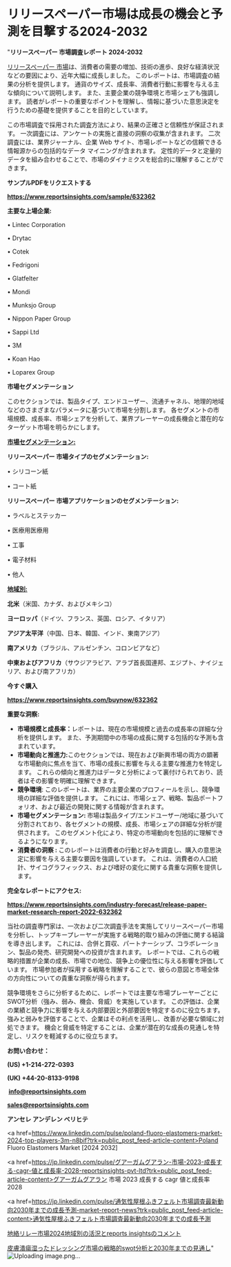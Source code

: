 # リリースペーパー市場は成長の機会と予測を目撃する2024-2032

 "<strong>リリースペーパー 市場調査レポート 2024-2032</strong>

<a href=https://www.reportsinsights.com/sample/632362>リリースペーパー 市場</a>は、消費者の需要の増加、技術の進歩、良好な経済状況などの要因により、近年大幅に成長しました。 このレポートは、市場調査の結果の分析を提供します。 通貨のサイズ、成長率、消費者行動に影響を与える主な傾向について説明します。 また、主要企業の競争環境と市場シェアも強調します。 読者がレポートの重要なポイントを理解し、情報に基づいた意思決定を行うための基礎を提供することを目的としています。

この市場調査で採用された調査方法により、結果の正確さと信頼性が保証されます。 一次調査には、アンケートの実施と直接の洞察の収集が含まれます。 二次調査には、業界ジャーナル、企業 Web サイト、市場レポートなどの信頼できる情報源からの包括的なデータ マイニングが含まれます。 定性的データと定量的データを組み合わせることで、市場のダイナミクスを総合的に理解することができます。

<strong><b>サンプルPDFをリクエストする</b></strong>

<a href=https://www.reportsinsights.com/sample/632362><strong><u>https://www.reportsinsights.com/sample/632362</u></strong></a>

<strong>主要な上場企業:</strong>

• Lintec Corporation

• Drytac

• Cotek

• Fedrigoni

• Glatfelter

• Mondi

• Munksjo Group

• Nippon Paper Group

• Sappi Ltd

• 3M

• Koan Hao

• Loparex Group

<strong>市場セグメンテーション</strong>

このセクションでは、製品タイプ、エンドユーザー、流通チャネル、地理的地域などのさまざまなパラメータに基づいて市場を分割します。 各セグメントの市場規模、成長率、市場シェアを分析して、業界プレーヤーの成長機会と潜在的なターゲット市場を明らかにします。

<strong><u>市場セグメンテーション</u></strong><strong><u>:</u></strong>

<strong>リリースペーパー 市場タイプのセグメンテーション:</strong>

• シリコーン紙

• コート紙

<strong>リリースペーパー 市場アプリケーションのセグメンテーション:</strong>

• ラベルとステッカー

• 医療用医療用

• 工事

• 電子材料

• 他人

<strong><u>地域別</u></strong><strong><u>:</u></strong>

<strong>北米</strong>（米国、カナダ、およびメキシコ）

<strong>ヨーロッパ</strong>（ドイツ、フランス、英国、ロシア、イタリア）

<strong>アジア太平洋</strong>（中国、日本、韓国、インド、東南アジア）

<strong>南アメリカ</strong>（ブラジル、アルゼンチン、コロンビアなど）

<strong>中東およびアフリカ</strong>（サウジアラビア、アラブ首長国連邦、エジプト、ナイジェリア、および南アフリカ）

<strong>今すぐ購入</strong>

<a href=https://www.reportsinsights.com/buynow/632362><strong><u>https://www.reportsinsights.com/buynow/632362</u></strong></a>

<strong>重要な洞察:</strong>
<ul>
  <li><strong>市場規模と成長率：</strong>レポートは、現在の市場規模と過去の成長率の詳細な分析を提供します。 また、予測期間中の市場の成長に関する包括的な予測も含まれています。</li>
  <li><strong>市場動向と推進力:</strong>このセクションでは、現在および新興市場の両方の顕著な市場動向に焦点を当て、市場の成長に影響を与える主要な推進力を特定します。 これらの傾向と推進力はデータと分析によって裏付けられており、読者はその影響を明確に理解できます。</li>
  <li><strong>競争環境</strong>: このレポートは、業界の主要企業のプロフィールを示し、競争環境の詳細な評価を提供します。 これには、市場シェア、戦略、製品ポートフォリオ、および最近の開発に関する情報が含まれます。</li>
  <li><strong>市場セグメンテーション: </strong>市場は製品タイプ/エンドユーザー/地域に基づいて分割されており、各セグメントの規模、成長、市場シェアの詳細な分析が提供されます。 このセグメント化により、特定の市場動向を包括的に理解できるようになります。</li>
  <li><strong>消費者の洞察 : </strong>このレポートは消費者の行動と好みを調査し、購入の意思決定に影響を与える主要な要因を強調しています。 これは、消費者の人口統計、サイコグラフィックス、および嗜好の変化に関する貴重な洞察を提供します。</li>
</ul>
<strong>完全なレポートにアクセス:</strong>

<a href=https://www.reportsinsights.com/industry-forecast/release-paper-market-research-report-2022-632362><strong><u><b>https://www.reportsinsights.com/industry-forecast/release-paper-market-research-report-2022-632362</b></u></strong></a>

当社の調査専門家は、一次および二次調査手法を実施してリリースペーパー市場を分析し、トップキープレーヤーが実施する戦略的取り組みの評価に関する結論を導き出します。 これには、合併と買収、パートナーシップ、コラボレーション、製品の発売、研究開発への投資が含まれます。 レポートでは、これらの戦略的措置が企業の成長、市場での地位、競争上の優位性に与える影響を評価しています。 市場参加者が採用する戦略を理解することで、彼らの意図と市場全体の方向性についての貴重な洞察が得られます。

競争環境をさらに分析するために、レポートでは主要な市場プレーヤーごとにSWOT分析（強み、弱み、機会、脅威）を実施しています。 この評価は、企業の業績と競争力に影響を与える内部要因と外部要因を特定するのに役立ちます。 強みと弱みを評価することで、企業はその利点を活用し、改善が必要な領域に対処できます。 機会と脅威を特定することは、企業が潜在的な成長の見通しを特定し、リスクを軽減するのに役立ちます。

<strong>お問い合わせ：</strong>

<strong>(US) +1-214-272-0393</strong>

<strong>(UK) +44-20-8133-9198</strong>

<strong> </strong><a href=info@reportsinsights.com><strong><u>info@reportsinsights.com</u></strong></a>

<a href=sales@reportsinsights.com><strong><u>sales@reportsinsights.com</u></strong></a>

<strong>アンセレ アンデレン ベリヒテ</strong>

<a href=https://www.linkedin.com/pulse/poland-fluoro-elastomers-market-2024-top-players-3m-n8bif?trk=public_post_feed-article-content>Poland Fluoro Elastomers Market [2024 2032]</a>

<a href=https://jp.linkedin.com/pulse/グアーガムグアラン-市場-2023-成長する-cagr-値と成長率-2028-reportsinsights-pvt-ltd?trk=public_post_feed-article-content>グアーガムグアラン 市場 2023 成長する cagr 値と成長率 2028</a>

<a href=https://jp.linkedin.com/pulse/通気性屋根ふきフェルト市場調査最新動向2030年までの成長予測-market-report-news?trk=public_post_feed-article-content>通気性屋根ふきフェルト市場調査最新動向2030年までの成長予測</a>

<a href=https://www.linkedin.com/pulse/地絡リレー市場2024地域別の活況とreports-insightsのコメント-healthscope-news-245-eppff/>地絡リレー市場2024地域別の活況とreports insightsのコメント</a>

<a href=https://www.linkedin.com/pulse/皮膚潰瘍湿ったドレッシング市場の戦略的swot分析と2030年までの見通し-reports-insights-expert-xgnxf/>皮膚潰瘍湿ったドレッシング市場の戦略的swot分析と2030年までの見通し</a>"
![Uploading image.png…]()
